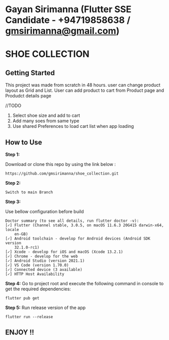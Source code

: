 # Gayan Sirimanna (Flutter SSE Candidate - +94719858638 / gmsirimanna@gmail.com)

# SHOE COLLECTION

## Getting Started

This project was made from scratch in 48 hours. user can change product layout as Grid and List. User can add product to cart from Product page and Produdct details page

//TODO
1) Select shoe size and add to cart
2) Add many soes from same type
3) Use shared Preferences to load cart list when app loading

## How to Use 

**Step 1:**

Download or clone this repo by using the link below :

```
https://github.com/gmsirimanna/shoe_collection.git
```

**Step 2:**
```
Switch to main Branch
```

**Step 3:**

Use bellow configuration before build

```
Doctor summary (to see all details, run flutter doctor -v):
[✓] Flutter (Channel stable, 3.0.5, on macOS 11.6.3 20G415 darwin-x64, locale
    en-GB)
[✓] Android toolchain - develop for Android devices (Android SDK version
    32.1.0-rc1)
[✓] Xcode - develop for iOS and macOS (Xcode 13.2.1)
[✓] Chrome - develop for the web
[✓] Android Studio (version 2021.1)
[✓] VS Code (version 1.70.0)
[✓] Connected device (3 available)
[✓] HTTP Host Availability
```

**Step 4:**
Go to project root and execute the following command in console to get the required dependencies: 

```
flutter pub get 
```

**Step 5:**
Run release version of the app

```
flutter run --release
```

## ENJOY !! 
